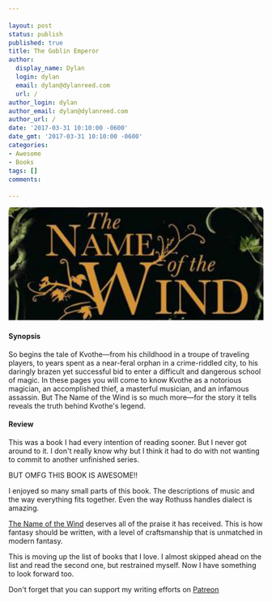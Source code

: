 ```yaml
---

layout: post
status: publish
published: true
title: The Goblin Emperor
author:
  display_name: Dylan
  login: dylan
  email: dylan@dylanreed.com
  url: /
author_login: dylan
author_email: dylan@dylanreed.com
author_url: /
date: '2017-03-31 10:10:00 -0600'
date_gmt: '2017-03-31 10:10:00 -0600'
categories:
- Awesome
- Books
tags: []
comments:

---
```

<a href="https://www.amazon.com/gp/product/0756404746/ref=as_li_tl?ie=UTF8&tag=dylanreed06-20">![The Name of the Wind](https://raw.githubusercontent.com/dylanreed/dylan.blog/gh-pages/images/book-review/the-name-of-the-wind.jpg)</a>

<h4>Synopsis</h4>

So begins the tale of Kvothe—from his childhood in a troupe of traveling players, to years spent as a near-feral orphan in a crime-riddled city, to his daringly brazen yet successful bid to enter a difficult and dangerous school of magic. In these pages you will come to know Kvothe as a notorious magician, an accomplished thief, a masterful musician, and an infamous assassin. But The Name of the Wind is so much more—for the story it tells reveals the truth behind Kvothe's legend.

<h4>Review</h4>

This was a book I had every intention of reading sooner. But I never got around to it. I don't really know why but I think it had to do with not wanting to commit to another unfinished series. 

BUT OMFG THIS BOOK IS AWESOME!!

I enjoyed so many small parts of this book. The descriptions of music and the way everything fits together. Even the way Rothuss handles dialect is amazing. 

[The Name of the Wind](https://www.amazon.com/gp/product/0756404746/ref=as_li_tl?ie=UTF8&tag=dylanreed06-20) deserves all of the praise it has received. This is how fantasy should be written, with a level of craftsmanship that is unmatched in modern fantasy. 

This is moving up the list of books that I love. I almost skipped ahead on the list and read the second one, but restrained myself. Now I have something to look forward too. 

Don't forget that you can support my writing efforts on [Patreon](https://www.patreon.com/dylanreed)